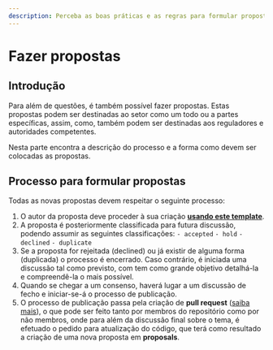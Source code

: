 ```yaml
---
description: Perceba as boas práticas e as regras para formular propostas
---
```


# Fazer propostas

## Introdução

Para além de questões, é também possível fazer propostas. Estas propostas podem ser destinadas ao setor como um todo ou a partes específicas, assim, como, também podem ser destinadas aos reguladores e autoridades competentes.

Nesta parte encontra a descrição do processo e a forma como devem ser colocadas as propostas.

## Processo para formular propostas

Todas as novas propostas devem respeitar o seguinte processo:

1. O autor da proposta deve proceder à sua criação [**usando este template**](https://github.com/assoft-portugal/wg-rh-pt/issues/new?assignees=\&labels=proposal\&template=proposal.md\&title=).
2. A proposta é posteriormente classificada para futura discussão, podendo assumir as seguintes classificações: `- accepted` `- hold` `- declined` `- duplicate`
3. Se a proposta for rejeitada (declined) ou já existir de alguma forma (duplicada) o processo é encerrado. Caso contrário, é iniciada uma discussão tal como previsto, com tem como grande objetivo detalhá-la e compreendê-la o mais possível.
4. Quando se chegar a um consenso, haverá lugar a um discussão de fecho e iniciar-se-á o processo de publicação.
5. O processo de publicação passa pela criação de **pull request** ([saiba mais](https://docs.github.com/en/github/collaborating-with-issues-and-pull-requests/about-pull-requests)), o que pode ser feito tanto por membros do repositório como por não membros, onde para além da discussão final sobre o tema, é efetuado o pedido para atualização do código, que terá como resultado a criação de uma nova proposta em **proposals**.
